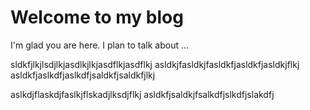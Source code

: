 # Welcome to my blog

I'm glad you are here. I plan to talk about ...

sldkfjlkjlsdjlkjasdlkjlkjasdflkjasdflkj
asldkjfasldkjfasldkfjasldkfjasldkjflkj
asldkfjaslkdfjaslkdfjsaldkfjsaldkfjlkj


aslkdjflaskdjfaslkjflskadjlksdjflkj
asldkfjsaldkjfsalkdfjslkdfjslakdfj

